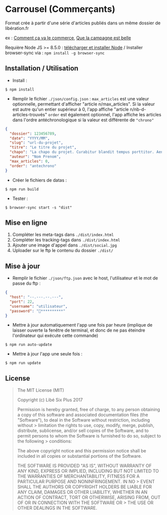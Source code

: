 # Carrousel (Commerçants)

Format crée à partir d'une série d'articles publiés dans un même dossier de libération.fr

ex : [Comment ça va le commerce](http://www.liberation.fr/apps/2017/03/comment-ca-va-le-commerce/), [Que la campagne est belle](http://www.liberation.fr/apps/2017/11/que-la-campagne-est-belle/)

Requière Node JS >= 8.5.0 : [télécharger et installer Node](https://nodejs.org/fr/) / Installer browser-sync via : `npm install -g browser-sync`

## Installation / Utilisation

- Install :

```
$ npm install
```

- Remplir le fichier `./json/config.json` :
`max_articles` est une valeur optionnelle, permettant d'afficher "article n/max_articles". Si la valeur est autre qu'un entier supérieur à 0, l'app affiche "article n/nb-d-articles-trouvés"
`order` est également optionnel, l'app affiche les articles dans l'ordre antéchronologique si la valeur est différente de `"chrono"`

```json
{
  "dossier": 123456789,
  "date": "YYYY/MM",
  "slug": "url-du-projet",
  "titre": "Le titre du projet",
  "chapo": "La chapo du projet. Curabitur blandit tempus porttitor. Aenean eu leo quam. Pellentesque ornare sem lacinia quam venenatis vestibulum. Morbi leo risus, porta ac consectetur ac, vestibulum at eros. Nullam quis risus eget urna mollis ornare vel eu leo. Donec id elit non mi porta gravida at eget metus.",
  "auteur": "Nom Prenom",
  "max_articles": 0,
  "order": "antechrono"
}
```

- Créer le fichiers de datas :

```
$ npm run build
```

- Tester :

```
$ browser-sync start -s "dist"
```

## Mise en ligne

1. Compléter les meta-tags dans `./dist/index.html`
2. Compléter les tracking-tags dans `./dist/index.html`
3. Ajouter une image d'appel dans `./dist/social.jpg`
4. Uploader sur le ftp le contenu du dossier `./dist/`

## Mise à jour

- Remplir le fichier `./json/ftp.json` avec le host, l'utilisateur et le mot de passe du ftp :

```json
{
  "host": "--.---.--.---",
  "port": 22,
  "username": "utilisateur",
  "password": "**********"
}
```

- Mettre à jour automatiquement l'app une fois par heure (implique de laisser ouverte la fenêtre de terminal, et donc de ne pas éteindre l'ordinateur qui exécute cette commande)

```
$ npm run auto-update
```

- Mettre à jour l'app une seule fois :

```
$ npm run update
```

## License

> The MIT License (MIT)
>
> Copyright (c) Libé Six Plus 2017
>
> Permission is hereby granted, free of charge, to any person obtaining a copy of this software and associated documentation files (the "Software"), to deal in the Software without restriction, including without > limitation the rights to use, copy, modify, merge, publish, distribute, sublicense, and/or sell copies of the Software, and to permit persons to whom the Software is furnished to do so, subject to the following > conditions:
>
> The above copyright notice and this permission notice shall be included in all copies or substantial portions of the Software.
>
> THE SOFTWARE IS PROVIDED "AS IS", WITHOUT WARRANTY OF ANY KIND, EXPRESS OR IMPLIED, INCLUDING BUT NOT LIMITED TO THE WARRANTIES OF MERCHANTABILITY, FITNESS FOR A PARTICULAR PURPOSE AND NONINFRINGEMENT. IN NO > EVENT SHALL THE AUTHORS OR COPYRIGHT HOLDERS BE LIABLE FOR ANY CLAIM, DAMAGES OR OTHER LIABILITY, WHETHER IN AN ACTION OF CONTRACT, TORT OR OTHERWISE, ARISING FROM, OUT OF OR IN CONNECTION WITH THE SOFTWARE OR > THE USE OR OTHER DEALINGS IN THE SOFTWARE.
